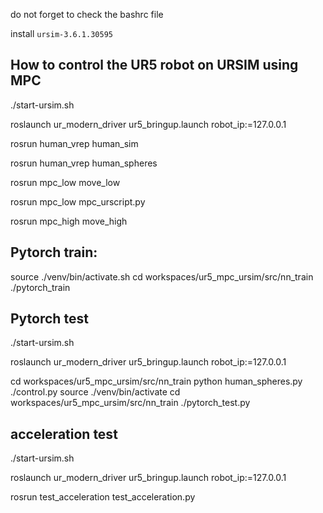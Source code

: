do not forget to check the bashrc file

install `ursim-3.6.1.30595`
## How to control the UR5 robot on URSIM using MPC
./start-ursim.sh

roslaunch ur_modern_driver ur5_bringup.launch robot_ip:=127.0.0.1

rosrun human_vrep human_sim

rosrun human_vrep human_spheres

rosrun mpc_low move_low

rosrun mpc_low mpc_urscript.py

rosrun mpc_high move_high


## Pytorch train:
source ./venv/bin/activate.sh
cd workspaces/ur5_mpc_ursim/src/nn_train
./pytorch_train


## Pytorch test
./start-ursim.sh

roslaunch ur_modern_driver ur5_bringup.launch robot_ip:=127.0.0.1

cd workspaces/ur5_mpc_ursim/src/nn_train
python human_spheres.py
./control.py
source ./venv/bin/activate
cd workspaces/ur5_mpc_ursim/src/nn_train
./pytorch_test.py


## acceleration test
./start-ursim.sh

roslaunch ur_modern_driver ur5_bringup.launch robot_ip:=127.0.0.1


rosrun test_acceleration test_acceleration.py

